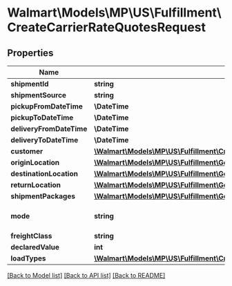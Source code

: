 # Walmart\Models\MP\US\Fulfillment\CreateCarrierRateQuotesRequest

## Properties

Name | Type | Description | Notes
------------ | ------------- | ------------- | -------------
**shipmentId** | **string** |  |
**shipmentSource** | **string** |  |
**pickupFromDateTime** | **\DateTime** |  | [optional]
**pickupToDateTime** | **\DateTime** |  | [optional]
**deliveryFromDateTime** | **\DateTime** |  | [optional]
**deliveryToDateTime** | **\DateTime** |  | [optional]
**customer** | [**\Walmart\Models\MP\US\Fulfillment\CreateFulfillmentRequestPayloadCustomer**](CreateFulfillmentRequestPayloadCustomer.md) |  |
**originLocation** | [**\Walmart\Models\MP\US\Fulfillment\GetCarrierRateQuote200ResponseOriginLocation**](GetCarrierRateQuote200ResponseOriginLocation.md) |  |
**destinationLocation** | [**\Walmart\Models\MP\US\Fulfillment\GetCarrierRateQuote200ResponseOriginLocation**](GetCarrierRateQuote200ResponseOriginLocation.md) |  |
**returnLocation** | [**\Walmart\Models\MP\US\Fulfillment\GetCarrierRateQuote200ResponseReturnLocation**](GetCarrierRateQuote200ResponseReturnLocation.md) |  |
**shipmentPackages** | [**\Walmart\Models\MP\US\Fulfillment\GetCarrierRateQuote200ResponseShipmentPackagesInner[]**](GetCarrierRateQuote200ResponseShipmentPackagesInner.md) |  |
**mode** | **string** |  | [default to 'PARCEL']
**freightClass** | **string** |  | [optional]
**declaredValue** | **int** |  | [optional]
**loadTypes** | [**\Walmart\Models\MP\US\Fulfillment\CreateCarrierRateQuotesRequestLoadTypesInner[]**](CreateCarrierRateQuotesRequestLoadTypesInner.md) |  | [optional]


[[Back to Model list]](./) [[Back to API list]](../../../../../README.md#supported-apis) [[Back to README]](../../../../../README.md)
